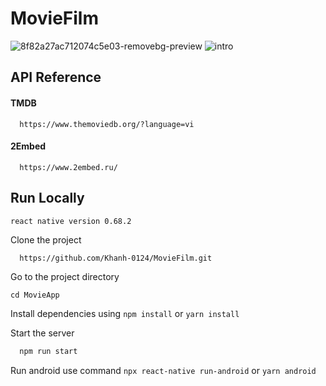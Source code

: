 # MovieFilm


![8f82a27ac712074c5e03-removebg-preview](https://user-images.githubusercontent.com/58600088/171362341-8eaffc05-b17d-4edd-b9ff-e0727bbfc75a.png)
![intro](https://user-images.githubusercontent.com/58600088/171839928-8cdd0e5c-8de5-4bf5-9ffb-92392f71db34.gif)



## API Reference

#### TMDB

```http
  https://www.themoviedb.org/?language=vi
```
#### 2Embed
```http
  https://www.2embed.ru/
```

## Run Locally

`react native version 0.68.2`

Clone the project

```bash
  https://github.com/Khanh-0124/MovieFilm.git
```

Go to the project directory

`cd MovieApp`

Install dependencies using `npm install` or `yarn install`

Start the server

```bash
  npm run start
```

Run android use command `npx react-native run-android` or `yarn android`
